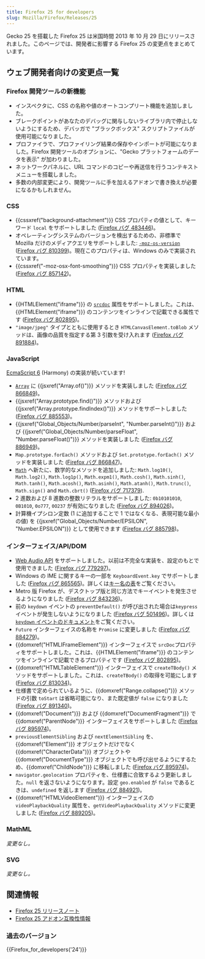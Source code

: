 ```yaml
---
title: Firefox 25 for developers
slug: Mozilla/Firefox/Releases/25
---
```


Gecko 25 を搭載した Firefox 25 は米国時間 2013 年 10 月 29 日にリリースされました。このページでは、開発者に影響する Firefox 25 の変更点をまとめています。

## ウェブ開発者向けの変更点一覧

### Firefox 開発ツールの新機能

- インスペクタに、CSS の名称や値のオートコンプリート機能を追加しました。
- ブレークポイントがあなたのデバッグに関与しないライブラリ内で停止しないようにするため、デバッガで "ブラックボックス" スクリプトファイルが使用可能になりました。
- プロファイラで、プロファイリング結果の保存やインポートが可能になりました。Firefox 開発ツールのオプションに、"Gecko プラットフォームのデータを表示" が加わりました。
- ネットワークパネルに、URL コマンドのコピーや再送信を行うコンテキストメニューを搭載しました。
- 多数の内部変更により、開発ツールに手を加えるアドオンで書き換えが必要になるかもしれません。

### CSS

- {{cssxref("background-attachment")}} CSS プロパティの値として、キーワード `local` をサポートしました ([Firefox バグ 483446](https://bugzil.la/483446))。
- オペレーティングシステムのバージョンを検出するための、非標準で Mozilla だけのメディアクエリをサポートしました: [`-moz-os-version`](/ja/docs/Web/Guide/CSS/Media_queries#-moz-os-version) ([Firefox バグ 810399](https://bugzil.la/810399))。現在このプロパティは、Windows のみで実装されています。
- {{cssxref("-moz-osx-font-smoothing")}} CSS プロパティを実装しました ([Firefox バグ 857142](https://bugzil.la/857142))。

### HTML

- {{HTMLElement("iframe")}} の [`srcdoc`](/ja/docs/Web/HTML/Element/iframe#srcdoc) 属性をサポートしました。これは、{{HTMLElement("iframe")}} のコンテンツをインラインで記載できる属性です ([Firefox バグ 802895](https://bugzil.la/802895))。
- `"image/jpeg"` タイプとともに使用するとき `HTMLCanvasElement.toBlob` メソッドは、画像の品質を指定する第 3 引数を受け入れます ([Firefox バグ 891884](https://bugzil.la/891884))。

### JavaScript

[EcmaScript 6](/ja/docs/Web/JavaScript/ECMAScript_6_support_in_Mozilla) (Harmony) の実装が続いています!

- [`Array`](/ja/docs/Web/JavaScript/Reference/Global_Objects/Array) に {{jsxref("Array.of()")}} メソッドを実装しました ([Firefox バグ 866849](https://bugzil.la/866849))。
- {{jsxref("Array.prototype.find()")}} メソッドおよび {{jsxref("Array.prototype.findIndex()")}} メソッドをサポートしました ([Firefox バグ 885553](https://bugzil.la/885553))。
- {{jsxref("Global_Objects/Number/parseInt", "Number.parseInt()")}} および {{jsxref("Global_Objects/Number/parseFloat", "Number.parseFloat()")}} メソッドを実装しました ([Firefox バグ 886949](https://bugzil.la/886949))。
- `Map.prototype.forEach()` メソッドおよび `Set.prototype.forEach()` メソッドを実装しました ([Firefox バグ 866847](https://bugzil.la/866847))。
- [`Math`](/ja/docs/Web/JavaScript/Reference/Global_Objects/Math) へ新たに、数学的なメソッドを追加しました: `Math.log10()`, `Math.log2()`, `Math.log1p()`, `Math.expm1()`, `Math.cosh()`, `Math.sinh()`, `Math.tanh()`, `Math.acosh()`, `Math.asinh()`, `Math.atanh()`, `Math.trunc()`, `Math.sign()` and `Math.cbrt()` ([Firefox バグ 717379](https://bugzil.la/717379)).
- 2 進数および 8 進数の整数リテラルをサポートしました: `0b10101010`, `0B1010`, `0o777`, `0O237` が有効になりました ([Firefox バグ 894026](https://bugzil.la/894026))。
- 計算機イプシロン定数 (1 に追加することで 1 ではなくなる、表現可能な最小の値) を {{jsxref("Global_Objects/Number/EPSILON", "Number.EPSILON")}} として使用できます ([Firefox バグ 885798](https://bugzil.la/885798))。

### インターフェイス/API/DOM

- [Web Audio API](/ja/docs/Web_Audio_API) をサポートしました。以前は不完全な実装を、設定のもとで使用できました ([Firefox バグ 779297](https://bugzil.la/779297))。
- Windows の IME に関するキーの一部を `KeyboardEvent.key` でサポートしました ([Firefox バグ 865565](https://bugzil.la/865565))。詳しくは[キー名の表](/ja/docs/Web/API/KeyboardEvent#Key_names_and_Char_values)をご覧ください。
- Metro 版 Firefox が、デスクトップ版と同じ方法でキーイベントを発生させるようになりました ([Firefox バグ 843236](https://bugzil.la/843236))。
- 前の `keydown` イベントの `preventDefault()` が呼び出された場合は`keypress` イベントが発生しないようになりました ([Firefox バグ 501496](https://bugzil.la/501496))。詳しくは [`keydown` イベントのドキュメント](</ja/docs/Web/Reference/Events/keydown#preventDefault()_of_keydown_event> "Web/Reference/Events/keydown#preventDefault()_of_keydown_event")をご覧ください。
- `Future` インターフェイスの名称を `Promise` に変更しました ([Firefox バグ 884279](https://bugzil.la/884279))。
- {{domxref("HTMLIFrameElement")}} インターフェイスで `srcDoc`プロパティをサポートしました。これは、{{HTMLElement("iframe")}} のコンテンツをインラインで記載できるプロパティです ([Firefox バグ 802895](https://bugzil.la/802895))。
- {{domxref("HTMLTableElement")}} インターフェイスで `createTBody()` メソッドをサポートしました。これは、`createTBody()` の取得を可能にします ([Firefox バグ 813034](https://bugzil.la/813034))。
- 仕様書で定められているように、{{domxref("Range.collapse()")}} メソッドの引数 `toStart` は省略可能になり、また既定値が `false` になりました ([Firefox バグ 891340](https://bugzil.la/891340))。
- {{domxref("Document")}} および {{domxref("DocumentFragment")}} で {{domxref("ParentNode")}} インターフェイスをサポートしました ([Firefox バグ 895974](https://bugzil.la/895974))。
- `previousElementSibling` および `nextElementSibling` を、{{domxref("Element")}} オブジェクトだけでなく {{domxref("CharacterData")}} オブジェクトや {{domxref("DocumentType")}} オブジェクトでも呼び出せるようにするため、{{domxref("ChildNode")}} に移転しました ([Firefox バグ 895974](https://bugzil.la/895974))。
- `navigator.geolocation` プロパティを、仕様書に合致するよう更新しました。`null` を返さないようになります。設定 `geo.enabled` が `false` であるときは、`undefined` を返します ([Firefox バグ 884921](https://bugzil.la/884921))。
- {{domxref("HTMLVideoElement")}} インターフェイスの `videoPlaybackQuality` 属性を、`getVideoPlaybackQuality` メソッドに変更しました ([Firefox バグ 889205](https://bugzil.la/889205))。

### MathML

_変更なし。_

### SVG

_変更なし。_

## 関連情報

- [Firefox 25 リリースノート](http://www.mozilla.jp/firefox/25.0/releasenotes/)
- [Firefox 25 アドオン互換性情報](https://dev.mozilla.jp/2013/10/firefox-25-addon-compatibility/)

### 過去のバージョン

{{Firefox_for_developers('24')}}
